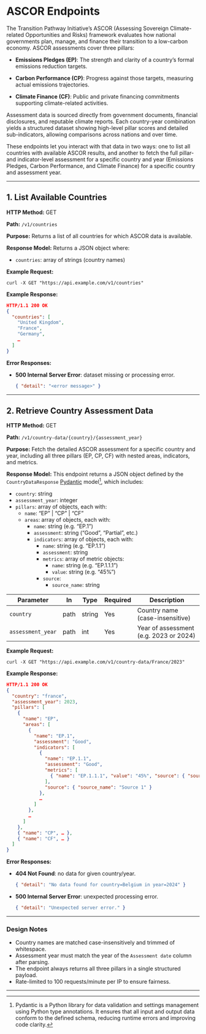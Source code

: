 # ASCOR Endpoints

The Transition Pathway Initiative’s ASCOR (Assessing Sovereign Climate-related Opportunities and Risks) framework evaluates how national governments plan, manage, and finance their transition to a low-carbon economy. ASCOR assessments cover three pillars:

- __Emissions Pledges (EP)__: The strength and clarity of a country’s formal emissions reduction targets.

- __Carbon Performance (CP)__: Progress against those targets, measuring actual emissions trajectories.

- __Climate Finance (CF)__: Public and private financing commitments supporting climate-related activities.

Assessment data is sourced directly from government documents, financial disclosures, and reputable climate reports. Each country-year combination yields a structured dataset showing high-level pillar scores and detailed sub-indicators, allowing comparisons across nations and over time.

These endpoints let you interact with that data in two ways: one to list all countries with available ASCOR results, and another to fetch the full pillar- and indicator-level assessment for a specific country and year (Emissions Pledges, Carbon Performance, and Climate Finance) for a specific country and assessment year.

---

## 1. List Available Countries

**HTTP Method:** GET

**Path:** `/v1/countries`

**Purpose:** Returns a list of all countries for which ASCOR data is available.

**Response Model:** Returns a JSON object where:

- `countries`: array of strings (country names)

**Example Request:**

```
curl -X GET "https://api.example.com/v1/countries"
```

**Example Response:**

```json
HTTP/1.1 200 OK
{
  "countries": [
    "United Kingdom",
    "France",
    "Germany",
    …
  ]
}
```

**Error Responses:**

* **500 Internal Server Error**: dataset missing or processing error.

    ```json
    { "detail": "<error message>" }
    ```

---

## 2. Retrieve Country Assessment Data

**HTTP Method:** GET

**Path:** `/v1/country-data/{country}/{assessment_year}`

**Purpose:** Fetch the detailed ASCOR assessment for a specific country and year, including all three pillars (EP, CP, CF) with nested areas, indicators, and metrics.

**Response Model:** This endpoint returns a JSON object defined by the `CountryDataResponse` [Pydantic](https://docs.pydantic.dev/latest/) model[^1], which includes:

- `country`: string
- `assessment_year`: integer
- `pillars`: array of objects, each with:
    - `name`: “EP” | “CP” | “CF”
    - `areas`: array of objects, each with:
        - `name`: string (e.g. “EP.1”)
        - `assessment`: string (“Good”, “Partial”, etc.)
        - `indicators`: array of objects, each with:
            - `name`: string (e.g. “EP.1.1”)
            - `assessment`: string
            - `metrics`: array of metric objects:
                - `name`: string (e.g. “EP.1.1.1”)
                - `value`: string (e.g. “45%”)
            - `source`:
                - `source_name`: string

| Parameter         | In   | Type   | Required | Description                            |
| ----------------- | ---- | ------ | -------- | -------------------------------------- |
| `country`         | path | string | Yes      | Country name (case-insensitive)        |
| `assessment_year` | path | int    | Yes      | Year of assessment (e.g. 2023 or 2024) |

**Example Request:**

```
curl -X GET "https://api.example.com/v1/country-data/France/2023"
```

**Example Response:**

```json
HTTP/1.1 200 OK
{
  "country": "france",
  "assessment_year": 2023,
  "pillars": [
    {
      "name": "EP",
      "areas": [
        {
          "name": "EP.1",
          "assessment": "Good",
          "indicators": [
            {
              "name": "EP.1.1",
              "assessment": "Good",
              "metrics": [
                { "name": "EP.1.1.1", "value": "45%", "source": { "source_name": "Report" } }
              ],
              "source": { "source_name": "Source 1" }
            },
            …
          ]
        },
        …
      ]
    },
    { "name": "CP", … },
    { "name": "CF", … }
  ]
}
```

**Error Responses:**

* **404 Not Found**: no data for given country/year.

    ```json
    { "detail": "No data found for country=Belgium in year=2024" }
    ```

* **500 Internal Server Error**: unexpected processing error.

    ```json
    { "detail": "Unexpected server error." }
    ```

---

### Design Notes

* Country names are matched case-insensitively and trimmed of whitespace.
* Assessment year must match the year of the `Assessment date` column after parsing.
* The endpoint always returns all three pillars in a single structured payload.
* Rate-limited to 100 requests/minute per IP to ensure fairness.

--- 

<swagger-ui
  src="http://127.0.0.1:8000/openapi.json"
  tags="ASCOR Endpoints"
  tryItOutEnabled="true"
  docExpansion="none"
/>


[^1]: Pydantic is a Python library for data validation and settings management using Python type annotations. It ensures that all input and output data conform to the defined schema, reducing runtime errors and improving code clarity.